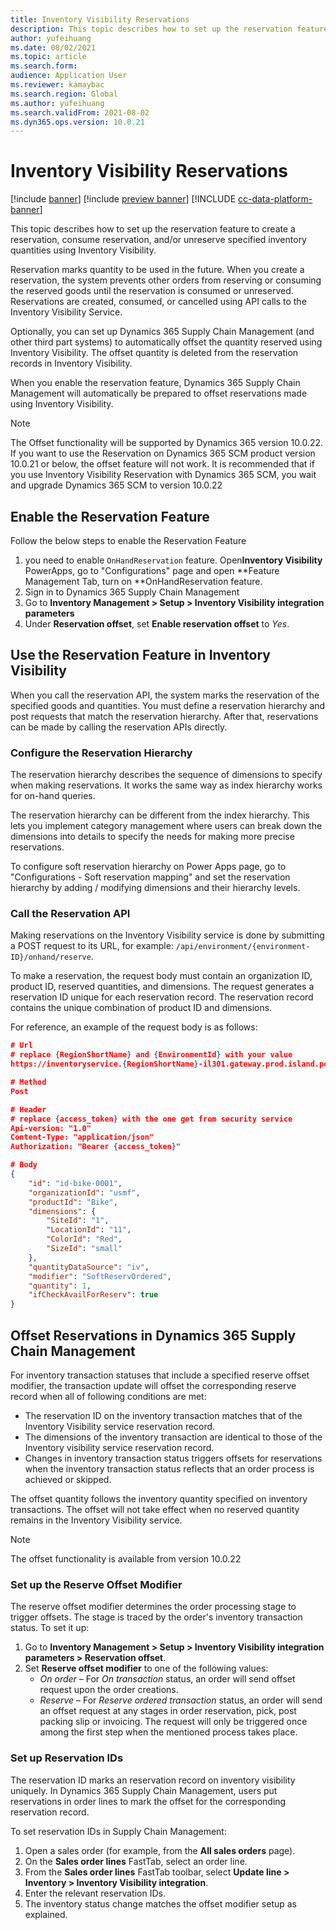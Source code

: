 ```yaml
---
title: Inventory Visibility Reservations
description: This topic describes how to set up the reservation feature to create a reservation, consume reservation, and/or unreserve specified inventory quantities using Inventory Visibility.
author: yufeihuang
ms.date: 08/02/2021
ms.topic: article
ms.search.form:
audience: Application User
ms.reviewer: kamaybac
ms.search.region: Global
ms.author: yufeihuang
ms.search.validFrom: 2021-08-02
ms.dyn365.ops.version: 10.0.21
---
```


# Inventory Visibility Reservations

[!include [banner](../includes/banner.md)]
[!include [preview banner](../includes/preview-banner.md)]
[!INCLUDE [cc-data-platform-banner](../../includes/cc-data-platform-banner.md)]

This topic describes how to set up the reservation feature to create a reservation, consume reservation, and/or unreserve specified inventory quantities using Inventory Visibility.

Reservation marks quantity to be used in the future. When you create a reservation, the system prevents other orders from reserving or consuming the reserved goods until the reservation is consumed or unreserved. Reservations are created, consumed, or cancelled using API calls to the Inventory Visibility Service.

Optionally, you can set up Dynamics 365 Supply Chain Management (and other third part systems) to automatically offset the quantity reserved using Inventory Visibility. The offset quantity is deleted from the reservation records in Inventory Visibility.

When you enable the reservation feature, Dynamics 365 Supply Chain Management will automatically be prepared to offset reservations made using Inventory Visibility.

> [!NOTE]
> The Offset functionality will be supported by Dynamics 365 version 10.0.22. If you want to use the Reservation on Dynamics 365 SCM product version 10.0.21 or below, the offset feature will not work. It is recommended that if you use Inventory Visibility Reservation with Dynamics 365 SCM, you wait and upgrade Dynamics 365 SCM to version 10.0.22

## Enable the Reservation Feature

Follow the below steps to enable the Reservation Feature

1. you need to enable `OnHandReservation` feature. Open**Inventory Visibility** PowerApps, go to "Configurations" page and open  **Feature Management Tab, turn on **OnHandReservation feature.<!-- KFM: where is this? More detail is needed. "CDS" is an outdated term. -->
1. Sign in to Dynamics 365 Supply Chain Management
1. Go to **Inventory Management \> Setup \> Inventory Visibility integration parameters**
1. Under **Reservation offset**, set **Enable reservation offset** to *Yes*. <!-- KFM: I don't see this, so I'm not sure how to clarify this instruction. --> <!-- Jiacheng: This is not yet checked in but we can review the UI for a dev environment. -->

## Use the Reservation Feature in Inventory Visibility

When you call the reservation API, the system marks the reservation of the specified goods and quantities. You must define a reservation hierarchy and post requests that match the reservation hierarchy. After that, reservations can be made by calling the reservation APIs directly.

### Configure the Reservation Hierarchy

The reservation hierarchy describes the sequence of dimensions to specify when making reservations. It works the same way as index hierarchy works for on-hand queries.

The reservation hierarchy can be different from the index hierarchy. This lets you implement category management where users can break down the dimensions into details to specify the needs for making more precise reservations.

To configure soft reservation hierarchy on Power Apps page, go to "Configurations - Soft reservation mapping" and set the reservation hierarchy by adding / modifying dimensions and their hierarchy levels. <!-- KFM: we should either provide these details here or provide a link to how to do it for index hierarchy (I don't think this is documented though). -->

### Call the Reservation API

Making reservations on the Inventory Visibility service is done by submitting a POST request to its URL, for example: `/api/environment/{environment-ID}/onhand/reserve`. <!--KFM: Original was unclear. Please confirm this revision. -->

To make a reservation, the request body must contain an organization ID, product ID, reserved quantities, and dimensions. The request generates a reservation ID unique for each reservation record. The reservation record contains the unique combination of product ID and dimensions. <!--KFM: An example of this request body might help. -->

For reference, an example of the request body is as follows: 
<!--KFM: An example of this request body might help. -->

```json
# Url
# replace {RegionShortName} and {EnvironmentId} with your value
https://inventoryservice.{RegionShortName}-il301.gateway.prod.island.powerapps.com/api/environment/{EnvironmentId}/onhand/reserve

# Method
Post

# Header
# replace {access_token} with the one get from security service
Api-version: "1.0"
Content-Type: "application/json"
Authorization: "Bearer {access_token}"

# Body
{
    "id": "id-bike-0001",
    "organizationId": "usmf",
    "productId": "Bike",
    "dimensions": {
        "SiteId": "1",
        "LocationId": "11",
        "ColorId": "Red",
        "SizeId": "small"
    },
    "quantityDataSource": "iv",
    "modifier": "SoftReservOrdered",
    "quantity": 1,
    "ifCheckAvailForReserv": true
}
```

## Offset Reservations in Dynamics 365 Supply Chain Management

For inventory transaction statuses that include a specified reserve offset modifier, the transaction update will offset the corresponding reserve record when all of following conditions are met:

- The reservation ID on the inventory transaction matches that of the Inventory Visibility service reservation record.
- The dimensions of the inventory transaction are identical to those of the Inventory visibility service reservation record.
- Changes in inventory transaction status triggers offsets for reservations when the inventory transaction status reflects that an order process is achieved or skipped. <!--KFM: What do you mean by "is modified"? Is this a condition or a result? -->

The offset quantity follows the inventory quantity specified on inventory transactions. The offset will not take effect when no reserved quantity remains in the Inventory Visibility service.

> [!NOTE]
> The offset functionality is available from version 10.0.22

### Set up the Reserve Offset Modifier

The reserve offset modifier determines the order processing stage to trigger offsets. The stage is traced by the order's inventory transaction status. To set it up:
 <!--KFM: The following procedure was difficult to understand in the original. Please confirm and improve this revision. -->
1. Go to **Inventory Management \> Setup \> Inventory Visibility integration parameters \> Reservation offset**. <!--KFM: This path doesn't exist on my environment, so I could not confirm this. -->
1. Set **Reserve offset modifier** to one of the following values:
    - *On order* – For *On transaction* status, an order will send offset request upon the order creations. <!--KFM: This is unclear. Please revise. -->
    - *Reserve* – For *Reserve ordered transaction* status, an order will send an offset request at any stages in order reservation, pick, post packing slip or invoicing. The request will only be triggered once among the first step when the mentioned process takes place. <!--KFM: This is unclear. Please revise. -->

### Set up Reservation IDs

The reservation ID marks an reservation record on inventory visibility uniquely. <!--KFM: Spell out "OHMS". --> In Dynamics 365 Supply Chain Management, users put reservations in order lines to mark the offset for the corresponding reservation record.

To set reservation IDs in Supply Chain Management:

1. Open a sales order (for example, from the **All sales orders** page).
1. On the **Sales order lines** FastTab, select an order line.
1. From the **Sales order lines** FastTab toolbar, select **Update line \> Inventory \> Inventory Visibility integration**. <!--KFM: I don't see this in the UI, so I can't confirm whether it is correct. -->
1. Enter the relevant reservation IDs. 
1. The inventory status change matches the offset modifier setup as explained. <!--KFM: This is unclear. Please revise. -->
